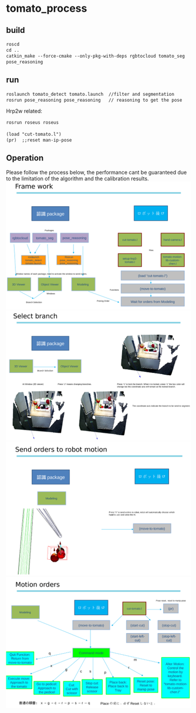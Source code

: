 # tomato_process

## build

```
roscd
cd ..
catkin_make --force-cmake --only-pkg-with-deps rgbtocloud tomato_seg pose_reasoning

```

## run

```
roslaunch tomato_detect tomato.launch  //filter and segmentation
rosrun pose_reasoning pose_reasoning   // reasoning to get the pose
```

Hrp2w related:
```
rosrun roseus roseus

(load "cut-tomato.l")
(pr)  ;;reset man-ip-pose
```
## Operation
Please follow the process below, the performance cant be guaranteed due to the limitation of the algorithm and the calibration results.
![](tuto_files/p1.png)
![](tuto_files/p2.png)
![](tuto_files/p3.png)
![](tuto_files/p4.png)
